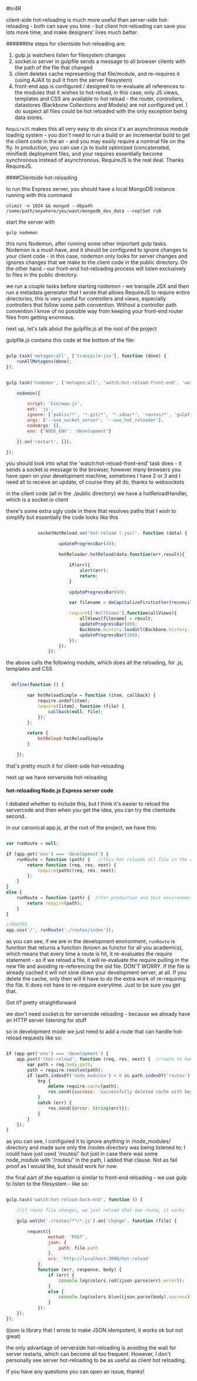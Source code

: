 #hr4R 


client-side hot-reloading is much more useful than server-side hot-reloading - both can save you time - but client hot-reloading can save you lots more time,
and make designers' lives much better.

######the steps for clientside hot-reloading are:

1.  gulp.js watchers listen for filesystem changes
2.  socket.io server in gulpfile sends a message to all browser clients with the path of the file that changed
3.  client deletes cache representing that file/module, and re-requires it (using AJAX to pull it from the server filesystem)
4.  front-end app is configured / designed to re-evaluate all references to the modules that it wishes to hot-reload, in this case, only JS views, templates and CSS are 
     available to hot reload -  the router, controllers, datastores (Backbone Collections and Models) are not configured yet. I do suspect all files could be hot reloaded
     with the only exception being data stores. 


```RequireJS``` makes this all very easy to do since it's an asynchronous module loading system - you don't need to run a build or an incremental build to get the client code in
the air - and you may easily require a nominal file on the fly. In production, you can use r.js to build optimized (concatenated, minified) deployment files, and your requires 
essentially become synchronous instead of asynchronous. RequireJS is the real deal. Thanks RequireJS.


####Clientside hot-reloading

to run this Express server, you should have a local MongoDB instance running with this command

```ulimit -n 1024 && mongod --dbpath /some/path/anywhere/you/want/mongodb_dev_data --replSet rs0```

start the server with

```gulp nodemon```

this runs Nodemon, after running some other important gulp tasks. Nodemon is a must-have, and it should be configured to ignore changes to your client code - in this
case, nodemon only looks for server changes and ignores changes that we make to the client code in the public directory. On the other hand - our front-end hot-reloading process
will listen exclusively to files in the public directory.

we run a couple tasks before starting nodemon - we transpile JSX and then run a metadata generator that I wrote that allows RequireJS to require entire directories, this is very
useful for controllers and views, especially controllers that follow some path convention. Without a controller path convention I know of no possible way from keeping 
your front-end router files from getting enormous.

next up, let's talk about the gulpfile.js at the root of the project


gulpfile.js contains this code at the bottom of the file:

```javascript

gulp.task('metagen:all', ['transpile-jsx'], function (done) {
    runAllMetagens(done);
});


gulp.task('nodemon', ['metagen:all', 'watch:hot-reload-front-end', 'watch:hot-reload-back-end'], function () {

    nodemon({

        script: 'bin/www.js',
        ext: 'js',
        ignore: ['public/*', '*.git/*', '*.idea/*', 'routes/*', 'gulpfile.js'],     //nodemon monitors our server for changes, but ignores changes to client code in public directory
        args: ['--use_socket_server', '--use_hot_reloader'],
        nodeArgs: [],
        env: {'NODE_ENV': 'development'}

    }).on('restart', []);

});
```

you should look into what the  'watch:hot-reload-front-end' task does - it sends a socket.io message to the browser, however many browsers
you have open on your development machine, sometimes I have 2 or 3 and I need all to receive an update, of course they all do, thanks to websockets


in the client code (all in the ./public directory) we have a hotReloadHandler, which is a socket.io client


there's some extra ugly code in there that resolves paths that I wish to simplify but essentially the code looks like this



```javascript

            socketHotReload.on('hot-reload (.jsx)', function (data) {

                    updateProgressBar(40);

                    hotReloader.hotReload(data,function(err,result){              // deletes the cached module reference

                        if(err){
                            alert(err);
                            return;
                        }

                        updateProgressBar(60);

                        var filename = deCapitalizeFirstLetter(reconcilePath1(data,'jsx'));

                        require(['#allViews'],function(allViews){                  // AJAX is used to re-require the file
                            allViews[filename] = result;                           // new file is loaded and we update the singleton "allViews" that holds the references to every view in the app
                            updateProgressBar(80);
                            Backbone.history.loadUrl(Backbone.history.fragment);   // we re-render all views in sight, via the Backbone router (this does not refresh the page!)
                            updateProgressBar(100);
                        });
                    });
                });
```


the above calls the following module, which does all the reloading, for .js, templates and CSS


```javascript

  define(function () {

        var hotReloadSimple = function (item, callback) {
            require.undef(item);
            require([item], function (file) {
                callback(null, file);
            });
        };

        return {
            hotReload:hotReloadSimple
        }

    });
```


that's pretty much it for client-side hot-reloading



next up we have serverside hot-reloading



#### hot-reloading Node.js Express server code


I debated whether to include this, but I think it's easier to reload the servercode and then when you get the idea, you can
try the clientside second.


in our canonical app.js, at the root of the project, we have this:


```javascript

var runRoute = null;

if (app.get('env') === 'development') {
    runRoute = function (path) {   //this hot reloads all file in the routes dir (serverside hot-reloading - less time waiting for server to restart with nodemon)
        return function (req, res, next) {
            require(path)(req, res, next);
        };
    }
}
else {
    runRoute = function (path) {  //for production and test environments, runRoute function resolves modules immediately
        return require(path);
    }
}

//ROUTES
app.use('/', runRoute('./routes/index'));


```

 as you can see, if we are in the development environment, ```runRoute``` is function that returns a function (known as functor for all you academics),
 which means that every time a route is hit, it re-evaluates the require statement - so if we reload a file, it will re-evaluate the require pulling in the new file 
 and avoiding re-referencing the old file. DON'T WORRY. If the file is already cached it will not slow down your development server, at all. If you delete the cache, only
 then will it have to do the extra work of re-requiring the file. It does not have to re-require everytime. Just to be sure you get that.
 
 Got it? pretty straightforward
 
 
 we don't need socket.io for serverside reloading - because we already have an HTTP server listening for stuff
 
 
 so in development mode we just need to add a route that can handle hot-reload requests like so:
 
 ```javascript 
 
 if (app.get('env') === 'development') {
     app.post('/hot-reload', function (req, res, next) {  //route to handle serverside hot-reloading of files in our /routes dir
         var path = req.body.path;
         path = require.resolve(path);
         if (path.indexOf('node_modules') < 0 && path.indexOf('routes') > 0) {
             try {
                 delete require.cache[path];
                 res.send({success: 'successfully deleted cache with keyname: ' + path});
             }
             catch (err) {
                 res.send({error: String(err)});
             }
         }
     });
 }
 ```
 
 as you can see, I configured it to ignore anything in /node_modules/ directory and made sure only the /routes directory was being listened to;
 I could have just used '/routes/' but just in case there was some node_module with '/routes/' in the path, I added that clause. Not as fail proof
 as I would like, but should work for now.
 
 
 the final part of the equation is similar to front-end reloading - we use gulp to listen to the filesystem - like so:
 
 
 ```javascript
 
 gulp.task('watch:hot-reload-back-end', function () {
 
     //if route file changes, we just reload that one route, it works
 
     gulp.watch('./routes/**/*.js').on('change', function (file) {
 
         request({
                 method: 'POST',
                 json: {
                     path: file.path
                 },
                 uri: 'http://localhost:3000/hot-reload'
             },
             function (err, response, body) {
                 if (err) {
                     console.log(colors.red(ijson.parse(err).error));
                 }
                 else {
                     console.log(colors.blue(ijson.parse(body).success));
                 }
             });
     });
 });

```

(ijson is library that I wrote to make JSON idempotent, it works ok but not great)


the only advantage of serverside hot-reloading is avoiding the wait for server restarts, which can become all too frequent. However, I don't personally see
server hot-reloading to be as useful as client hot reloading.

if you have any questions you can open an issue, thanks!
 
 
 
 

